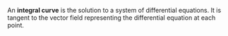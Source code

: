 An **integral curve** is the solution to a system of differential equations. It is tangent to the vector field representing the differential equation at each point.